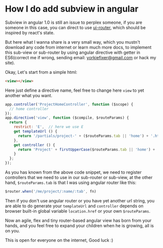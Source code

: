 How I do add subview in angular
================================

Subview in angular 1.0 is still an issue to perplex someone, if you are someone in this case, you can direct to use [ui-router](https://github.com/angular-ui/ui-router), which should be inspired by react's state.

But here what I wanna share is a very small way, which you mustn't download any code from internet or learn much more docs, to implement this sub-view or sub-router by using angular directive with getter in ES6(correct me if wrong, sending email: yorkiefixer@gmail.com or hack my site).

Okay, Let's start from a simple html:

```html
<view></view>
```

Here just define a directive name, feel free to change here `view` to yet another what you want.

```js
app.controller('ProjectHomeController', function ($scope) {
  // home controller
});
app.directive('view', function ($compile, $routeParams) {
  return {
    restrict: 'E',  // here we use E
    get templateUrl () {
      return '/partials/project-' + ($routeParams.tab || 'home') + '.html'
    },
    get controller () {
      return 'Project' + firstUpperCase($routeParams.tab || 'home') + 'Controller'
    }
  };
});
```

As you has known from the above code snippet, we need to register controllers that we need to use in our sub-router or sub-view, at the other hand, `$routeParams.tab` is that I was using angular router like this:

```js
$router.when('/me/project/:name/:tab', fn)
```

Then if you don't use angular router or you have yet another url string, you are able to do generate your `templateUrl` and `controller` depends on browser built-in global variable `location.href` or your own `$routeParams`.

Now an agile, flex and tiny router-based angular view has born from your hands, and you feel free to expand your children when he is growing, all is on you. 

This is open for everyone on the internet, Good luck :)
